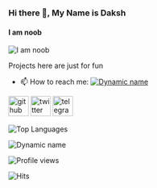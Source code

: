 ### Hi there 👋, My Name is Daksh
#### I am noob
![I am noob](https://i.ibb.co/4MCX1Nh/5eKX.gif)

Projects here are just for fun

- 📫 How to reach me: [![Dynamic name](https://img.shields.io/badge/DakshV-30302f?style=flat&logo=telegram)](https://t.me/Daksh_bot)


[<img src='https://cdn.jsdelivr.net/npm/simple-icons@3.0.1/icons/github.svg' alt='github' height='40'>](https://github.com/DakshVV)  [<img src='https://cdn.jsdelivr.net/npm/simple-icons@3.0.1/icons/twitter.svg' alt='twitter' height='40'>](https://twitter.com/Dakah_V_V)  [<img src='https://cdn.jsdelivr.net/npm/simple-icons@3.0.1/icons/telegram.svg' alt='telegram' height='40'>](https://t.me/Daksh_bot)  
 
![Top Languages](https://github-readme-stats.vercel.app/api/top-langs/?username=DakshVV&layout=compact&theme=radical)


![Dynamic name](https://github-readme-stats.vercel.app/api?username=DakshVV&show_icons=true&theme=radical)


![Profile views](https://gpvc.arturio.dev/DakshVV)  


![Hits](https://hits.seeyoufarm.com/api/count/incr/badge.svg?url=https://github.com/aryanvikash/)
